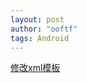 ```yaml
---
layout: post
author: "ooftf"
tags: Android
---
```


[修改xml模板](https://blog.csdn.net/weixin_43813694/article/details/105250163)